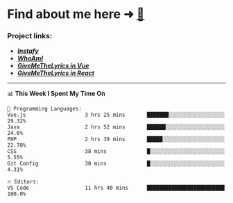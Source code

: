 # Find about me here ➜ [🧑](https://pauabella.dev)

### Project links:
- ***[Instafy](https://instafy.me)***
- ***[WhoAmI](https://pauabella.dev)***
- ***[GiveMeTheLyrics in Vue](https://lyrics.pauabella.dev)***
- ***[GiveMeTheLyrics in React](https://pauabella.dev/GiveMeTheLyrics)***

---
<!--START_SECTION:waka-->
📊 **This Week I Spent My Time On** 

```text
💬 Programming Languages: 
Vue.js                   3 hrs 25 mins       ███████░░░░░░░░░░░░░░░░░░   29.32% 
Java                     2 hrs 52 mins       ██████░░░░░░░░░░░░░░░░░░░   24.6% 
PHP                      2 hrs 39 mins       █████░░░░░░░░░░░░░░░░░░░░   22.78% 
CSS                      38 mins             █░░░░░░░░░░░░░░░░░░░░░░░░   5.55% 
Git Config               30 mins             █░░░░░░░░░░░░░░░░░░░░░░░░   4.31%

🔥 Editors: 
VS Code                  11 hrs 40 mins      █████████████████████████   100.0%

```


<!--END_SECTION:waka-->
